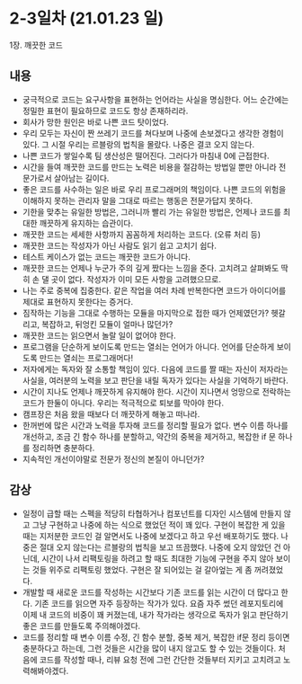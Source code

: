 # 2-3일차 (21.01.23 일)
1장. 깨끗한 코드

## 내용
- 궁극적으로 코드는 요구사항을 표현하는 언어라는 사실을 명심한다. 어느 순간에는 정밀한 표현이 필요하므로 코드도 항상 존재하리라.
- 회사가 망한 원인은 바로 나쁜 코드 탓이었다.
- 우리 모두는 자신이 짠 쓰레기 코드를 쳐다보며 나중에 손보겠다고 생각한 경험이 있다. 그 시절 우리는 르블랑의 법칙을 몰랐다. 나중은 결코 오지 않는다.
- 나쁜 코드가 쌓일수록 팀 생산성은 떨어진다. 그러다가 마침내 0에 근접한다.
- 시간을 들여 깨끗한 코드를 만드는 노력은 비용을 절감하는 방법일 뿐만 아니라 전문가로서 살아남는 길이다.
- 좋은 코드를 사수하는 일은 바로 우리 프로그래머의 책임이다. 나쁜 코드의 위험을 이해하지 못하는 관리자 말을 그대로 따르는 행동은 전문가답지 못하다.
- 기한을 맞추는 유일한 방법은, 그러니까 빨리 가는 유일한 방법은, 언제나 코드를 최대한 깨끗하게 유지하는 습관이다.
- 깨끗한 코드는 세세한 사항까지 꼼꼼하게 처리하는 코드다. (오류 처리 등)
- 깨끗한 코드는 작성자가 아닌 사람도 읽기 쉽고 고치기 쉽다.
- 테스트 케이스가 없는 코드는 깨끗한 코드가 아니다.
- 깨끗한 코드는 언제나 누군가 주의 깊게 짰다는 느낌을 준다. 고치려고 살펴봐도 딱히 손 댈 곳이 없다. 작성자가 이미 모든 사항을 고려했으므로.
- 나는 주로 중복에 집중한다. 같은 작업을 여러 차례 반복한다면 코드가 아이디어를 제대로 표현하지 못한다는 증거다.
- 짐작하는 기능을 그대로 수행하는 모듈을 마지막으로 접한 때가 언제였던가? 헷갈리고, 복잡하고, 뒤엉킨 모듈이 얼마나 많던가?
- 깨끗한 코드는 읽으면서 놀랄 일이 없어야 한다.
- 프로그램을 단순하게 보이도록 만드는 열쇠는 언어가 아니다. 언어를 단순하게 보이도록 만드는 열쇠는 프로그래머다!
- 저자에게는 독자와 잘 소통할 책임이 있다. 다음에 코드를 짤 때는 자신이 저자라는 사실을, 여러분의 노력을 보고 판단을 내릴 독자가 있다는 사실을 기억하기 바란다.
- 시간이 지나도 언제나 깨끗하게 유지해야 한다. 시간이 지나면서 엉망으로 전락하는 코드가 한둘이 아니다. 우리는 적극적으로 퇴보를 막아야 한다.
- 캠프장은 처음 왔을 때보다 더 깨끗하게 해놓고 떠나라.
- 한꺼번에 많은 시간과 노력을 투자해 코드를 정리할 필요가 없다. 변수 이름 하나를 개선하고, 조금 긴 함수 하나를 분할하고, 약간의 중복을 제거하고, 복잡한 if 문 하나를 정리하면 충분하다.
- 지속적인 개선이야말로 전문가 정신의 본질이 아니던가?

## 감상
- 일정이 급할 때는 스펙을 적당히 타협하거나 컴포넌트를 디자인 시스템에 만들지 않고 그냥 구현하고 나중에 하는 식으로 했었던 적이 꽤 있다. 구현이 복잡한 게 있을 때는 지저분한 코드인 걸 알면서도 나중에 보겠다고 하고 우선 배포하기도 했다. 나중은 절대 오지 않는다는 르블랑의 법칙을 보고 뜨끔했다. 나중에 오지 않았던 건 아닌데, 시간이 나서 리팩토링을 하려고 할 때도 최대한 기능에 구현을 주지 않아 보이는 것들 위주로 리팩토링 했었다. 구현은 잘 되어있는 걸 갈아엎는 게 좀 꺼려졌었다. 
- 개발할 때 새로운 코드를 작성하는 시간보다 기존 코드를 읽는 시간이 더 많다고 한다. 기존 코드를 읽으면 자주 등장하는 작가가 있다. 요즘 자주 썼던 레포지토리에 이제 내 코드의 비중이 꽤 커졌는데, 내가 작가라는 생각으로 독자가 읽고 판단하기 좋은 코드를 만들도록 주의해야겠다.
- 코드를 정리할 때 변수 이름 수정, 긴 함수 분할, 중복 제거, 복잡한 if문 정리 등이면 충분하다고 하는데, 그런 것들은 시간을 많이 내지 않고도 할 수 있는 것들이다. 처음에 코드를 작성할 때나, 리뷰 요청 전에 그런 간단한 것들부터 지키고 고치려고 노력해봐야겠다. 
